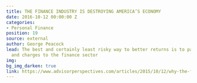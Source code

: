 ```yaml
---
title: THE FINANCE INDUSTRY IS DESTROYING AMERICA’S ECONOMY
date: 2016-10-12 00:00:00 Z
categories:
- Personal Finance
position: 19
source: external
author: George Peacock
lead: The best and certainly least risky way to better returns is to pay less in fees
  and charges to the finance sector
img: 
bg_img_darken: true
link: https://www.advisorperspectives.com/articles/2015/10/12/why-the-finance-industry-is-destroying-america-s-economy
---
```


